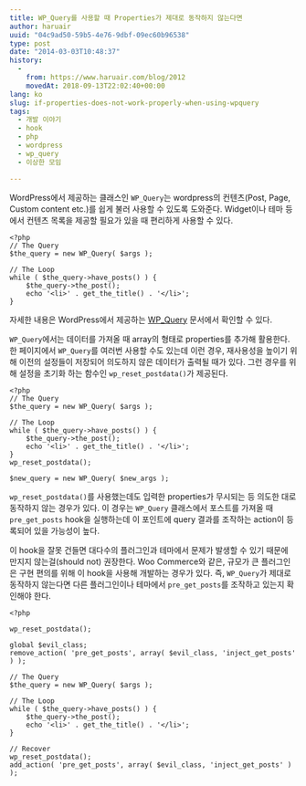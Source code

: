 ```yaml
---
title: WP_Query를 사용할 때 Properties가 제대로 동작하지 않는다면
author: haruair
uuid: "04c9ad50-59b5-4e76-9dbf-09ec60b96538"
type: post
date: "2014-03-03T10:48:37"
history:
  - 
    from: https://www.haruair.com/blog/2012
    movedAt: 2018-09-13T22:02:40+00:00
lang: ko
slug: if-properties-does-not-work-properly-when-using-wpquery
tags:
  - 개발 이야기
  - hook
  - php
  - wordpress
  - wp_query
  - 이상한 모임

---
```

WordPress에서 제공하는 클래스인 `WP_Query`는 wordpress의 컨텐츠(Post, Page, Custom content etc.)를 쉽게 불러 사용할 수 있도록 도와준다. Widget이나 테마 등에서 컨텐츠 목록을 제공할 필요가 있을 때 편리하게 사용할 수 있다.

    <?php    
    // The Query
    $the_query = new WP_Query( $args );
    
    // The Loop
    while ( $the_query->have_posts() ) {
        $the_query->the_post();
        echo '<li>' . get_the_title() . '</li>';
    }
    

자세한 내용은 WordPress에서 제공하는 [WP_Query][1] 문서에서 확인할 수 있다.

`WP_Query`에서는 데이터를 가져올 때 array의 형태로 properties를 추가해 활용한다. 한 페이지에서 `WP_Query`를 여러번 사용할 수도 있는데 이런 경우, 재사용성을 높이기 위해 이전의 설정들이 저장되어 의도하지 않은 데이터가 출력될 때가 있다. 그런 경우를 위해 설정을 초기화 하는 함수인 `wp_reset_postdata()`가 제공된다.

    <?php    
    // The Query
    $the_query = new WP_Query( $args );
    
    // The Loop
    while ( $the_query->have_posts() ) {
        $the_query->the_post();
        echo '<li>' . get_the_title() . '</li>';
    }
    wp_reset_postdata();
    
    $new_query = new WP_Query( $new_args );
    

`wp_reset_postdata()`를 사용했는데도 입력한 properties가 무시되는 등 의도한 대로 동작하지 않는 경우가 있다. 이 경우는 `WP_Query` 클래스에서 포스트를 가져올 때 `pre_get_posts` hook을 실행하는데 이 포인트에 query 결과를 조작하는 action이 등록되어 있을 가능성이 높다.

이 hook을 잘못 건들면 대다수의 플러그인과 테마에서 문제가 발생할 수 있기 때문에 만지지 않는걸(should not) 권장한다. Woo Commerce와 같은, 규모가 큰 플러그인은 구현 편의를 위해 이 hook을 사용해 개발하는 경우가 있다. 즉, `WP_Query`가 제대로 동작하지 않는다면 다른 플러그인이나 테마에서 `pre_get_posts`를 조작하고 있는지 확인해야 한다.

    <?php
    
    wp_reset_postdata();
    
    global $evil_class;
    remove_action( 'pre_get_posts', array( $evil_class, 'inject_get_posts' ) );
    
    // The Query
    $the_query = new WP_Query( $args );
    
    // The Loop
    while ( $the_query->have_posts() ) {
        $the_query->the_post();
        echo '<li>' . get_the_title() . '</li>';
    }
    
    // Recover
    wp_reset_postdata();
    add_action( 'pre_get_posts', array( $evil_class, 'inject_get_posts' ) );

 [1]: http://codex.wordpress.org/Class_Reference/WP_Query